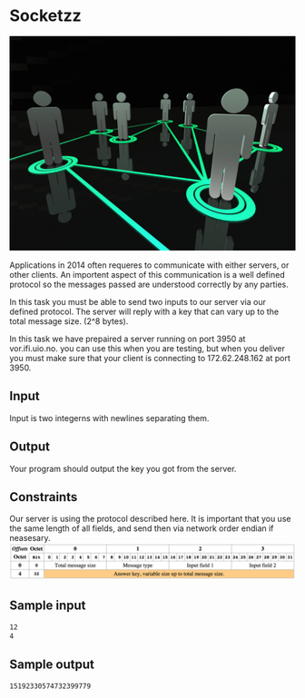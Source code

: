 # Socketzz
![](../images/network.jpg)

Applications in 2014 often requeres to communicate with either servers, or 
other clients. An importent aspect of this communication is a well defined
protocol so the messages passed are understood correctly by any parties.

In this task you must be able to send two inputs to our server via our defined
protocol. The server will reply with a key that can vary up to the total message
size. (2^8 bytes).

In this task we have prepaired a server running on port 3950 at vor.ifi.uio.no.
you can use this when you are testing, but when you deliver you must make
sure that your client is connecting to 172.62.248.162 at port 3950.

## Input
Input is two integerns with newlines separating them.

## Output
Your program should output the key you got from the server.

## Constraints

Our server is using the protocol described here. It is important that you use 
the same length of all fields, and send then via network order endian if 
neasesary. 
![](../images/protocol.png)

## Sample input
```
12
4
```

## Sample output
```
15192330574732399779
```
